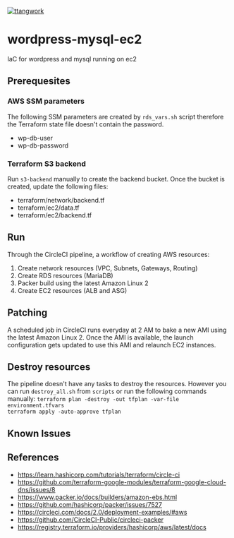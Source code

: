 [![ttangwork](https://circleci.com/gh/ttangwork/wordpress-mysql-ec2.svg?style=svg)](https://circleci.com/gh/ttangwork/wordpress-mysql-ec2)
# wordpress-mysql-ec2
IaC for wordpress and mysql running on ec2

## Prerequesites
### AWS SSM parameters
The following SSM parameters are created by `rds_vars.sh` script therefore the Terraform state file doesn't contain the password.  
* wp-db-user
* wp-db-password
### Terraform S3 backend
Run `s3-backend` manually to create the backend bucket. Once the bucket is created, update the following files:
* terraform/network/backend.tf
* terraform/ec2/data.tf
* terraform/ec2/backend.tf

## Run
Through the CircleCI pipeline, a workflow of creating AWS resources:
1. Create network resources (VPC, Subnets, Gateways, Routing)
2. Create RDS resources (MariaDB)
3. Packer build using the latest Amazon Linux 2
4. Create EC2 resources (ALB and ASG)

## Patching
A scheduled job in CircleCI runs everyday at 2 AM to bake a new AMI using the latest Amazon Linux 2. Once the AMI is available, the launch configuration gets updated to use this AMI and relaunch EC2 instances.

## Destroy resources
The pipeline doesn't have any tasks to destroy the resources. However you can run `destroy_all.sh` from `scripts` or run the following commands manually:
`terraform plan -destroy -out tfplan -var-file environment.tfvars`  
`terraform apply -auto-approve tfplan`

## Known Issues
## References
* https://learn.hashicorp.com/tutorials/terraform/circle-ci
* https://github.com/terraform-google-modules/terraform-google-cloud-dns/issues/8
* https://www.packer.io/docs/builders/amazon-ebs.html
* https://github.com/hashicorp/packer/issues/7527
* https://circleci.com/docs/2.0/deployment-examples/#aws
* https://github.com/CircleCI-Public/circleci-packer
* https://registry.terraform.io/providers/hashicorp/aws/latest/docs
